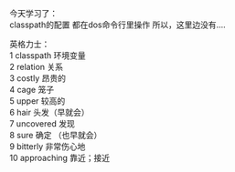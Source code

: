 今天学习了：  
classpath的配置   都在dos命令行里操作  所以，这里边没有....  

英格力士：  
1 classpath 环境变量  
2 relation 关系  
3 costly 昂贵的  
4 cage 笼子  
5 upper 较高的  
6 hair 头发（早就会）  
7 uncovered 发现  
8 sure 确定 （也早就会）  
9 bitterly 非常伤心地  
10 approaching 靠近；接近  


